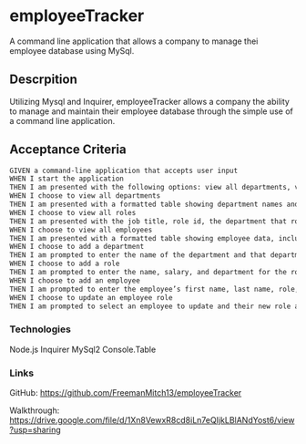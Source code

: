 # employeeTracker
A command line application that allows a company to manage thei employee database using MySql.

## Descrpition
Utilizing Mysql and Inquirer, employeeTracker allows a company the ability to manage and maintain their employee database through the simple use of a command line application.

## Acceptance Criteria

```md
GIVEN a command-line application that accepts user input
WHEN I start the application
THEN I am presented with the following options: view all departments, view all roles, view all employees, add a department, add a role, add an employee, and update an employee role
WHEN I choose to view all departments
THEN I am presented with a formatted table showing department names and department ids
WHEN I choose to view all roles
THEN I am presented with the job title, role id, the department that role belongs to, and the salary for that role
WHEN I choose to view all employees
THEN I am presented with a formatted table showing employee data, including employee ids, first names, last names, job titles, departments, salaries, and managers that the employees report to
WHEN I choose to add a department
THEN I am prompted to enter the name of the department and that department is added to the database
WHEN I choose to add a role
THEN I am prompted to enter the name, salary, and department for the role and that role is added to the database
WHEN I choose to add an employee
THEN I am prompted to enter the employee’s first name, last name, role, and manager, and that employee is added to the database
WHEN I choose to update an employee role
THEN I am prompted to select an employee to update and their new role and this information is updated in the database 
```
### Technologies
Node.js
Inquirer
MySql2
Console.Table

### Links
GitHub: https://github.com/FreemanMitch13/employeeTracker

Walkthrough: https://drive.google.com/file/d/1Xn8VewxR8cd8iLn7eQIjkLBlANdYost6/view?usp=sharing
